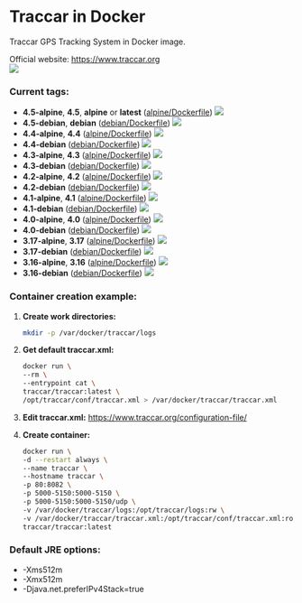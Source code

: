 Traccar in Docker
===

Traccar GPS Tracking System in Docker image.

Official website: <https://www.traccar.org>  
[![](https://images.microbadger.com/badges/version/traccar/traccar:v4.5.svg)](https://microbadger.com/images/traccar/traccar:v4.5)

### Current tags:
- **4.5-alpine**, **4.5**, **alpine** or **latest** ([alpine/Dockerfile](https://github.com/traccar/traccar-docker/blob/4.5/alpine/Dockerfile)) [![](https://images.microbadger.com/badges/image/traccar/traccar:4.5-alpine.svg)](https://microbadger.com/images/traccar/traccar:4.5-alpine)
- **4.5-debian**, **debian** ([debian/Dockerfile](https://github.com/traccar/traccar-docker/blob/4.5/debian/Dockerfile)) [![](https://images.microbadger.com/badges/image/traccar/traccar:4.5-debian.svg)](https://microbadger.com/images/traccar/traccar:4.5-debian)
- **4.4-alpine**, **4.4** ([alpine/Dockerfile](https://github.com/traccar/traccar-docker/blob/4.4/alpine/Dockerfile)) [![](https://images.microbadger.com/badges/image/traccar/traccar:4.4-alpine.svg)](https://microbadger.com/images/traccar/traccar:4.4-alpine)
- **4.4-debian** ([debian/Dockerfile](https://github.com/traccar/traccar-docker/blob/4.4/debian/Dockerfile)) [![](https://images.microbadger.com/badges/image/traccar/traccar:4.4-debian.svg)](https://microbadger.com/images/traccar/traccar:4.4-debian)
- **4.3-alpine**, **4.3** ([alpine/Dockerfile](https://github.com/traccar/traccar-docker/blob/4.3/alpine/Dockerfile)) [![](https://images.microbadger.com/badges/image/traccar/traccar:4.3-alpine.svg)](https://microbadger.com/images/traccar/traccar:4.3-alpine)
- **4.3-debian** ([debian/Dockerfile](https://github.com/traccar/traccar-docker/blob/4.3/debian/Dockerfile)) [![](https://images.microbadger.com/badges/image/traccar/traccar:4.3-debian.svg)](https://microbadger.com/images/traccar/traccar:4.3-debian)
- **4.2-alpine**, **4.2** ([alpine/Dockerfile](https://github.com/traccar/traccar-docker/blob/4.2/alpine/Dockerfile)) [![](https://images.microbadger.com/badges/image/traccar/traccar:4.2-alpine.svg)](https://microbadger.com/images/traccar/traccar:4.2-alpine)
- **4.2-debian** ([debian/Dockerfile](https://github.com/traccar/traccar-docker/blob/4.2/debian/Dockerfile)) [![](https://images.microbadger.com/badges/image/traccar/traccar:4.2-debian.svg)](https://microbadger.com/images/traccar/traccar:4.2-debian)
- **4.1-alpine**, **4.1** ([alpine/Dockerfile](https://github.com/traccar/traccar-docker/blob/4.1/alpine/Dockerfile)) [![](https://images.microbadger.com/badges/image/traccar/traccar:4.1-alpine.svg)](https://microbadger.com/images/traccar/traccar:4.1-alpine)
- **4.1-debian** ([debian/Dockerfile](https://github.com/traccar/traccar-docker/blob/4.1/debian/Dockerfile)) [![](https://images.microbadger.com/badges/image/traccar/traccar:4.1-debian.svg)](https://microbadger.com/images/traccar/traccar:4.1-debian)
- **4.0-alpine**, **4.0** ([alpine/Dockerfile](https://github.com/traccar/traccar-docker/blob/4.0/alpine/Dockerfile)) [![](https://images.microbadger.com/badges/image/traccar/traccar:4.0-alpine.svg)](https://microbadger.com/images/traccar/traccar:4.0-alpine)
- **4.0-debian** ([debian/Dockerfile](https://github.com/traccar/traccar-docker/blob/4.0/debian/Dockerfile)) [![](https://images.microbadger.com/badges/image/traccar/traccar:4.0-debian.svg)](https://microbadger.com/images/traccar/traccar:4.0-debian)
- **3.17-alpine**, **3.17** ([alpine/Dockerfile](https://github.com/traccar/traccar-docker/blob/3.17/alpine/Dockerfile)) [![](https://images.microbadger.com/badges/image/traccar/traccar:3.17-alpine.svg)](https://microbadger.com/images/traccar/traccar:3.17-alpine)
- **3.17-debian** ([debian/Dockerfile](https://github.com/traccar/traccar-docker/blob/3.17/debian/Dockerfile)) [![](https://images.microbadger.com/badges/image/traccar/traccar:3.17-debian.svg)](https://microbadger.com/images/traccar/traccar:3.17-debian)
- **3.16-alpine**, **3.16** ([alpine/Dockerfile](https://github.com/traccar/traccar-docker/blob/3.16/alpine/Dockerfile)) [![](https://images.microbadger.com/badges/image/traccar/traccar:3.16-alpine.svg)](https://microbadger.com/images/traccar/traccar:3.16-alpine)
- **3.16-debian** ([debian/Dockerfile](https://github.com/traccar/traccar-docker/blob/3.16/debian/Dockerfile)) [![](https://images.microbadger.com/badges/image/traccar/traccar:3.16-debian.svg)](https://microbadger.com/images/traccar/traccar:3.16-debian)

### Container creation example:
1. **Create work directories:**
    ```bash
    mkdir -p /var/docker/traccar/logs
    ```

1. **Get default traccar.xml:**
    ```bash
    docker run \
    --rm \
    --entrypoint cat \
    traccar/traccar:latest \
    /opt/traccar/conf/traccar.xml > /var/docker/traccar/traccar.xml
    ```

1. **Edit traccar.xml:** <https://www.traccar.org/configuration-file/>

1. **Create container:**
    ```bash
    docker run \
    -d --restart always \
    --name traccar \
    --hostname traccar \
    -p 80:8082 \
    -p 5000-5150:5000-5150 \
    -p 5000-5150:5000-5150/udp \
    -v /var/docker/traccar/logs:/opt/traccar/logs:rw \
    -v /var/docker/traccar/traccar.xml:/opt/traccar/conf/traccar.xml:ro \
    traccar/traccar:latest
    ```

### Default JRE options:
- -Xms512m
- -Xmx512m
- -Djava.net.preferIPv4Stack=true
